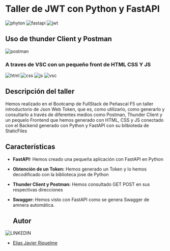# Taller de JWT con Python y FastAPI

![phyton](https://img.shields.io/badge/Python-FFD43B?style=for-the-badge&logo=python&logoColor=blue)
![fastapi](https://img.shields.io/badge/fastapi-109989?style=for-the-badge&logo=FASTAPI&logoColor=white)
![jwt](https://img.shields.io/badge/JWT-000000?style=for-the-badge&logo=JSON%20web%20tokens&logoColor=white)

## Uso de thunder Client y Postman 
![postman](https://img.shields.io/badge/Postman-FF6C37?style=for-the-badge&logo=Postman&logoColor=white)

### A traves de VSC con un pequeño front de HTML CSS Y JS

![html](https://img.shields.io/badge/HTML5-E34F26?style=for-the-badge&logo=html5&logoColor=white)
![css](https://img.shields.io/badge/CSS3-1572B6?style=for-the-badge&logo=css3&logoColor=white)
![js](https://img.shields.io/badge/JavaScript-323330?style=for-the-badge&logo=javascript&logoColor=F7DF1E)
![vsc](https://img.shields.io/badge/Visual_Studio_Code-0078D4?style=for-the-badge&logo=visual%20studio%20code&logoColor=white)

## Descripción del taller

Hemos realizado en el Bootcamp de FullStack de Peñascal F5 un taller introductorio de Json Web Token, que es, como utilizarlo, como generarlo y consultarlo a través de diferentes medios como Postman, Thunder Client y un pequelo Frontend que hemos generado con HTML, CSS y JS conectado con el Backend generado con Python y FastAPI con su bilbioteda de StaticFiles

## Características

- **FastAPI:** Hemos creado una pequeña aplicación con FastAPI en Python
- **Obtención de un Token:** Hemos generado un Token y lo hemos decodificado con la biblioteca jose de Python 
- **Thunder Client y Postman:** Hemos consultado GET POST en sus respectivas direcciones 
- **Swagger:** Hemos visto con FastAPI como se genera Swagger de amnera automática.

  ## Autor
![LINKEDIN](https://img.shields.io/badge/LinkedIn-0077B5?style=for-the-badge&logo=linkedin&logoColor=white)

- [Elias Javier Riquelme](https://www.linkedin.com/in/elias-javier-riquelme-b62655297/)
